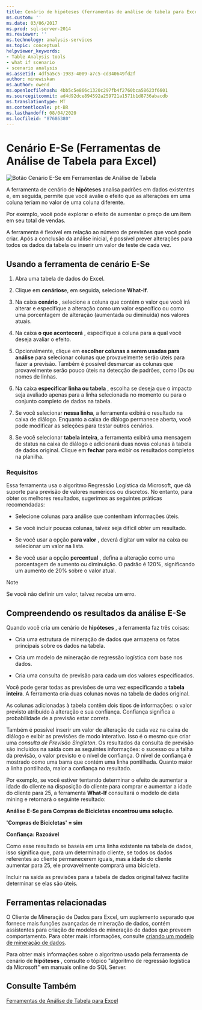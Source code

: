 ```yaml
---
title: Cenário de hipóteses (ferramentas de análise de tabela para Excel) | Microsoft Docs
ms.custom: ''
ms.date: 03/06/2017
ms.prod: sql-server-2014
ms.reviewer: ''
ms.technology: analysis-services
ms.topic: conceptual
helpviewer_keywords:
- Table Analysis tools
- what if scenario
- scenario analysis
ms.assetid: 4df5a5c5-1983-4009-a7c5-cd340649fd2f
author: minewiskan
ms.author: owend
ms.openlocfilehash: 4bb5c5e866c1320c297fb4f2760bca58623f6601
ms.sourcegitcommit: ad4d92dce894592a259721a1571b1d8736abacdb
ms.translationtype: MT
ms.contentlocale: pt-BR
ms.lasthandoff: 08/04/2020
ms.locfileid: "87686380"
---
```

# <a name="what-if-scenario-table-analysis-tools-for-excel"></a>Cenário E-Se (Ferramentas de Análise de Tabela para Excel)
  ![Botão Cenário E-Se em Ferramentas de Análise de Tabela](media/tat-whatif.gif "Botão Cenário E-Se em Ferramentas de Análise de Tabela")

 A ferramenta de cenário de **hipóteses** analisa padrões em dados existentes e, em seguida, permite que você avalie o efeito que as alterações em uma coluna teriam no valor de uma coluna diferente.

 Por exemplo, você pode explorar o efeito de aumentar o preço de um item em seu total de vendas.

 A ferramenta é flexível em relação ao número de previsões que você pode criar. Após a conclusão da análise inicial, é possível prever alterações para todos os dados da tabela ou inserir um valor de teste de cada vez.

## <a name="using-the-what-if-scenario-tool"></a>Usando a ferramenta de cenário E-Se

1.  Abra uma tabela de dados do Excel.

2.  Clique em **cenários**e, em seguida, selecione **What-If**.

3.  Na caixa **cenário** , selecione a coluna que contém o valor que você irá alterar e especifique a alteração como um valor específico ou como uma porcentagem de alteração (aumentada ou diminuída) nos valores atuais.

4.  Na caixa **o que acontecerá** , especifique a coluna para a qual você deseja avaliar o efeito.

5.  Opcionalmente, clique em **escolher colunas a serem usadas para análise** para selecionar colunas que provavelmente serão úteis para fazer a previsão. Também é possível desmarcar as colunas que provavelmente serão pouco úteis na detecção de padrões, como IDs ou nomes de linhas.

6.  Na caixa **especificar linha ou tabela** , escolha se deseja que o impacto seja avaliado apenas para a linha selecionada no momento ou para o conjunto completo de dados na tabela.

7.  Se você selecionar **nessa linha**, a ferramenta exibirá o resultado na caixa de diálogo. Enquanto a caixa de diálogo permanece aberta, você pode modificar as seleções para testar outros cenários.

8.  Se você selecionar **tabela inteira**, a ferramenta exibirá uma mensagem de status na caixa de diálogo e adicionará duas novas colunas à tabela de dados original. Clique em **fechar** para exibir os resultados completos na planilha.

### <a name="requirements"></a>Requisitos
 Essa ferramenta usa o algoritmo Regressão Logística da Microsoft, que dá suporte para previsão de valores numéricos ou discretos. No entanto, para obter os melhores resultados, sugerimos as seguintes práticas recomendadas:

-   Selecione colunas para análise que contenham informações úteis.

-   Se você incluir poucas colunas, talvez seja difícil obter um resultado.

-   Se você usar a opção **para valor** , deverá digitar um valor na caixa ou selecionar um valor na lista.

-   Se você usar a opção **percentual** , defina a alteração como uma porcentagem de aumento ou diminuição. O padrão é 120%, significando um aumento de 20% sobre o valor atual.

> [!NOTE]
>  Se você não definir um valor, talvez receba um erro.

## <a name="understanding-the-results-of-what-if-analysis"></a>Compreendendo os resultados da análise E-Se
 Quando você cria um cenário de **hipóteses** , a ferramenta faz três coisas:

-   Cria uma estrutura de mineração de dados que armazena os fatos principais sobre os dados na tabela.

-   Cria um modelo de mineração de regressão logística com base nos dados.

-   Cria uma consulta de previsão para cada um dos valores especificados.

 Você pode gerar todas as previsões de uma vez especificando a **tabela inteira**. A ferramenta cria duas colunas novas na tabela de dados original.

 As colunas adicionadas à tabela contêm dois tipos de informações: o valor previsto atribuído à alteração e sua confiança. Confiança significa a probabilidade de a previsão estar correta.

 Também é possível inserir um valor de alteração de cada vez na caixa de diálogo e exibir as previsões de modo interativo. Isso é o mesmo que criar uma *consulta de Previsão Singleton*. Os resultados da consulta de previsão são incluídos na saída com as seguintes informações: o sucesso ou a falha da previsão, o valor previsto e o nível de confiança. O nível de confiança é mostrado como uma barra que contém uma linha pontilhada. Quanto maior a linha pontilhada, maior a confiança no resultado.

 Por exemplo, se você estiver tentando determinar o efeito de aumentar a idade do cliente na disposição do cliente para comprar e aumentar a idade do cliente para 25, a ferramenta **What-If** consultará o modelo de data mining e retornará o seguinte resultado:

 **Análise E-Se para Compras de Bicicletas encontrou uma solução.**

 **'Compras de Bicicletas' = sim**

 **Confiança: Razoável**

 Como esse resultado se baseia em uma linha existente na tabela de dados, isso significa que, para um determinado cliente, se todos os dados referentes ao cliente permanecerem iguais, mas a idade do cliente aumentar para 25, ele provavelmente comprará uma bicicleta.

 Incluir na saída as previsões para a tabela de dados original talvez facilite determinar se elas são úteis.

## <a name="related-tools"></a>Ferramentas relacionadas
 O Cliente de Mineração de Dados para Excel, um suplemento separado que fornece mais funções avançadas de mineração de dados, contém assistentes para criação de modelos de mineração de dados que preveem comportamento. Para obter mais informações, consulte [criando um modelo de mineração de dados](creating-a-data-mining-model.md).

 Para obter mais informações sobre o algoritmo usado pela ferramenta de cenário de **hipóteses** , consulte o tópico "algoritmo de regressão logística da Microsoft" em manuais online do SQL Server.

## <a name="see-also"></a>Consulte Também
 [Ferramentas de Análise de Tabela para Excel](table-analysis-tools-for-excel.md)


